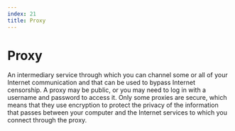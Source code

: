 ```yaml
---
index: 21
title: Proxy
---
```

# Proxy

An intermediary service through which you can channel some or all of your Internet communication and that can be used to bypass Internet censorship. A proxy may be public, or you may need to log in with a username and password to access it. Only some proxies are secure, which means that they use encryption to protect the privacy of the information that passes between your computer and the Internet services to which you connect through the proxy.